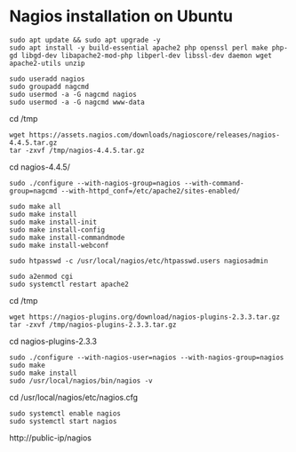 # Nagios installation on Ubuntu 

```
sudo apt update && sudo apt upgrade -y
sudo apt install -y build-essential apache2 php openssl perl make php-gd libgd-dev libapache2-mod-php libperl-dev libssl-dev daemon wget apache2-utils unzip
```

```
sudo useradd nagios
sudo groupadd nagcmd
sudo usermod -a -G nagcmd nagios
sudo usermod -a -G nagcmd www-data
```


cd /tmp
```
wget https://assets.nagios.com/downloads/nagioscore/releases/nagios-4.4.5.tar.gz
tar -zxvf /tmp/nagios-4.4.5.tar.gz
```

cd nagios-4.4.5/
```
sudo ./configure --with-nagios-group=nagios --with-command-group=nagcmd --with-httpd_conf=/etc/apache2/sites-enabled/
```
```
sudo make all
sudo make install
sudo make install-init
sudo make install-config
sudo make install-commandmode
sudo make install-webconf
```
```
sudo htpasswd -c /usr/local/nagios/etc/htpasswd.users nagiosadmin
```
```
sudo a2enmod cgi
sudo systemctl restart apache2
```

cd /tmp
```
wget https://nagios-plugins.org/download/nagios-plugins-2.3.3.tar.gz
tar -zxvf /tmp/nagios-plugins-2.3.3.tar.gz
```
cd nagios-plugins-2.3.3

```
sudo ./configure --with-nagios-user=nagios --with-nagios-group=nagios
sudo make
sudo make install
sudo /usr/local/nagios/bin/nagios -v
```

cd /usr/local/nagios/etc/nagios.cfg

```
sudo systemctl enable nagios
sudo systemctl start nagios
```


http://public-ip/nagios



